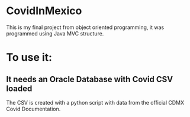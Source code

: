 # CovidInMexico
This is my final project from object oriented programming, it was programmed using Java MVC structure.

# To use it:
## It needs an Oracle Database with Covid CSV loaded
The CSV is created with a python script with data from the official CDMX Covid Documentation.
